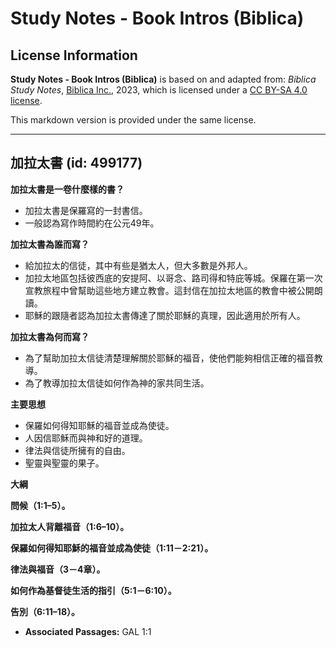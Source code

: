 # Study Notes - Book Intros (Biblica)

## License Information

**Study Notes - Book Intros (Biblica)** is based on and adapted from: _Biblica Study Notes_, [Biblica Inc.](https://www.biblica.com/), 2023, which is licensed under a [CC BY-SA 4.0 license](https://creativecommons.org/licenses/by-sa/4.0/legalcode.en).

This markdown version is provided under the same license.



--------------------------------

## 加拉太書 (id: 499177)

**加拉太書是一卷什麼樣的書？**

* 加拉太書是保羅寫的一封書信。
* 一般認為寫作時間約在公元49年。

**加拉太書為誰而寫？**

* 給加拉太的信徒，其中有些是猶太人，但大多數是外邦人。
* 加拉太地區包括彼西底的安提阿、以哥念、路司得和特庇等城。保羅在第一次宣教旅程中曾幫助這些地方建立教會。這封信在加拉太地區的教會中被公開朗讀。
* 耶穌的跟隨者認為加拉太書傳達了關於耶穌的真理，因此適用於所有人。

**加拉太書為何而寫？**

* 為了幫助加拉太信徒清楚理解關於耶穌的福音，使他們能夠相信正確的福音教導。
* 為了教導加拉太信徒如何作為神的家共同生活。

**主要思想**

* 保羅如何得知耶穌的福音並成為使徒。
* 人因信耶穌而與神和好的道理。
* 律法與信徒所擁有的自由。
* 聖靈與聖靈的果子。

**大綱**

**問候（1:1–5）。**

**加拉太人背離福音（1:6–10）。**

**保羅如何得知耶穌的福音並成為使徒（1:11－2:21）。**

**律法與福音（3－4章）。**

**如何作為基督徒生活的指引（5:1－6:10）。**

**告別（6:11–18）。**

* **Associated Passages:** GAL 1:1


